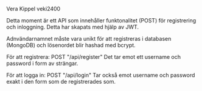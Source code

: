 Vera Kippel veki2400

Detta moment är ett API som innehåller funktonalitet (POST) för registrering och inloggning. Detta har skapats med hjälp av JWT.

Adnvändarnamnet måste vara unikt för att registreras i databasen (MongoDB) och lösenordet blir hashad med bcrypt.

För att registrera:
POST "/api/register"
Det tar emot ett username och password i form av strängar.

För att logga in:
POST "/api/login"
Tar också emot username och password exakt i den form som de registrerades som.